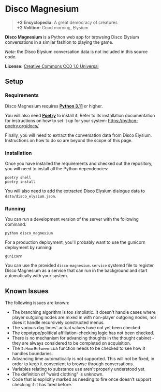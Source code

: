# Disco Magnesium

> **+2 Encyclopedia:** A great democracy of creatures<br />
> **+2 Volition:** Good morning, Elysium

**Disco Magnesium** is a Python web app for browsing Disco Elysium conversations in a similar fashion to playing the game.

*Note:* the Disco Elysium conversation data is not included in this source code.

**License:** [Creative Commons CC0 1.0 Universal](https://github.com/Lyrositor/disco-magnesium/blob/main/LICENSE.md)

## Setup

### Requirements

Disco Magnesium requires **[Python 3.11](https://www.python.org/)** or higher.

You will also need **[Poetry](https://python-poetry.org/)** to install it. Refer to its installation documentation for instructions on how to set it up for your system: https://python-poetry.org/docs/

Finally, you will need to extract the conversation data from Disco Elysium. Instructions on how to do so are beyond the scope of this page.

### Installation

Once you have installed the requirements and checked out the repository, you will need to install all the Python dependencies:

```shell
poetry shell
poetry install
```

You will also need to add the extracted Disco Elysium dialogue data to `data/disco_elysium.json`.

### Running

You can run a development version of the server with the following command:

```shell
python disco_magnesium
```

For a production deployment, you'll probably want to use the gunicorn deployment by running:

```shell
gunicorn
```

You can use the provided `disco-magnesium.service` systemd file to register Disco Magnesium as a service that can run in the background and start automatically with your system.

## Known Issues

The following issues are known:

- The branching algorithm is too simplistic. It doesn't handle cases where player outgoing nodes are mixed in with non-player outgoing nodes, nor does it handle recursively constructed menus.
- The various day times' actual values have not yet been checked.
- The copotype/political affiliation-checking logic has not been checked.
- There is no mechanism for advancing thoughts in the thought cabinet - they are always considered to be completed on acquisition.
- The `IsHourBetween` Lua function needs to be checked to see how it handles boundaries.
- Advancing time automatically is not supported. This will not be fixed, in order to keep it convenient to browse through conversations.
- Variables relating to substance use aren't properly understood yet.
- The definition of "weird clothing" is unknown.
- Code that is explicitly marked as needing to fire once doesn't support checking if it has fired before.
